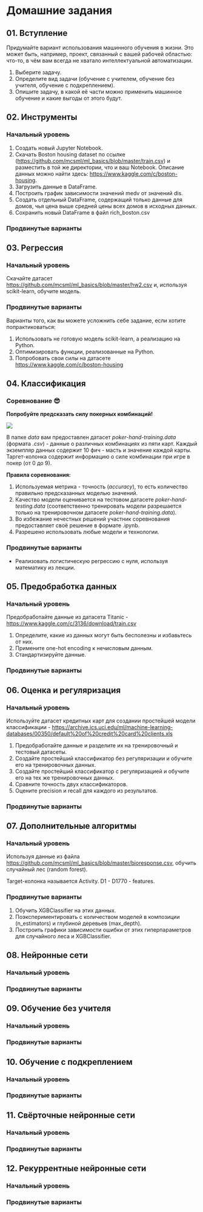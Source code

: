# Домашние задания

## 01. Вступление

Придумайте вариант использования машинного обучения в жизни. Это может быть, например, проект, связанный с вашей рабочей областью: что-то, в чём вам всегда не хватало интеллектуальной автоматизации.

1. Выберите задачу.
2. Определите вид задачи (обучение с учителем, обучение без учителя, обучение с подкреплением).
3. Опишите задачу, в какой её части можно применить машинное обучение и какие выгоды от этого будут.

## 02. Инструменты

### Начальный уровень

1. Создать новый Jupyter Notebook.
2. Скачать Boston housing dataset по ссылке (https://github.com/mcsml/ml_basics/blob/master/train.csv) и разместить в той же директории, что и ваш Notebook. Описание данных можно найти здесь: https://www.kaggle.com/c/boston-housing.
3. Загрузить данные в DataFrame.
4. Построить график зависимости значений medv от значений dis.
5. Создать отдельный DataFrame, содержащий только данные для домов, чья цена выше средней цены всех домов в исходных данных.
6. Сохранить новый DataFrame в файл rich_boston.csv

### Продвинутые варианты

## 03. Регрессия

### Начальный уровень

Скачайте датасет https://github.com/mcsml/ml_basics/blob/master/hw2.csv и, используя scikit-learn, обучите модель.

### Продвинутые варианты

Варианты того, как вы можете усложнить себе задание, если хотите попрактиковаться:

1. Использовать не готовую модель scikit-learn, а реализацию на Python.
2. Оптимизировать функции, реализованные на Python.
3. Попробовать свои силы на датасете https://www.kaggle.com/c/boston-housing

## 04. Классификация

### Соревнование 😎

**Попробуйте предсказать силу покерных комбинаций!**

![](https://regmedia.co.uk/2017/01/13/poker.jpg?x=442&y=293&crop=1)

В папке *data* вам предоставлен датасет *poker-hand-training.data* (формата *.csv*) - данные о различных комбинациях из пяти карт. Каждый экземпляр данных содержит 10 фич - масть и значение каждой карты. Таргет-колонка содержит информацию о силе комбинации при игре в покер (от 0 до 9).

**Правила соревнования:**
1) Используемая метрика - точность (*accuracy*), то есть количество правильно предсказанных моделью значений.
2) Качество модели оценивается на тестовом датасете *poker-hand-testing.data* (соответственно тренировать модели разрешается только на тренировочном датасете *poker-hand-training.data*).
3) Во избежание нечестных решений участник соревнования предоставляет своё решение в формате .ipynb.
4) Разрешено использовать любые модели и технологии.

### Продвинутые варианты

* Реализовать логистическую регрессию с нуля, используя математику из лекции.

## 05. Предобработка данных

### Начальный уровень

Предобработайте данные из датасета Titanic - https://www.kaggle.com/c/3136/download/train.csv

1. Определите, какие из данных могут быть бесполезны и избавьтесь от них.
2. Примените one-hot encoding к нечисловым данным.
3. Стандартизируйте данные.

### Продвинутые варианты

## 06. Оценка и регуляризация

### Начальный уровень

Используйте датасет кредитных карт для создании простейшей модели классификации - https://archive.ics.uci.edu/ml/machine-learning-databases/00350/default%20of%20credit%20card%20clients.xls

1. Предобработайте данные и разделите их на тренировочный и тестовый датасеты.
2. Создайте простейший классификатор без регуляризации и обучите его на тренировочных данных.
3. Создайте простейший классификатор с регуляризацией и обучите его на тех же тренировочных данных.
4. Сравните точность двух классификаторов.
5. Оцените precision и recall для каждого из результатов.

### Продвинутые варианты

## 07. Дополнительные алгоритмы

### Начальный уровень

Используя данные из файла https://github.com/mcsml/ml_basics/blob/master/bioresponse.csv, обучить случайный лес (random forest).

Target-колонка называется Activity. D1 - D1770 - features.

### Продвинутые варианты

1. Обучить XGBClassifier на этих данных.
2. Поэкспериментировать с количеством моделей в композиции (n_estimators) и глубиной деревьев (max_depth).
3. Построить графики зависимости ошибки от этих гиперпараметров для случайного леса и XGBClassifier.

## 08. Нейронные сети

### Начальный уровень

### Продвинутые варианты

## 09. Обучение без учителя

### Начальный уровень

### Продвинутые варианты

## 10. Обучение с подкреплением

### Начальный уровень

### Продвинутые варианты

## 11. Свёрточные нейронные сети

### Начальный уровень

### Продвинутые варианты

## 12. Рекуррентные нейронные сети

### Начальный уровень

### Продвинутые варианты
